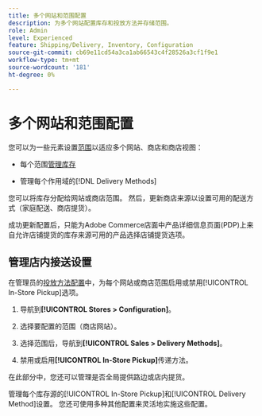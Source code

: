 ```yaml
---
title: 多个网站和范围配置
description: 为多个网站配置库存和投放方法并存储范围。
role: Admin
level: Experienced
feature: Shipping/Delivery, Inventory, Configuration
source-git-commit: cb69e11cd54a3ca1ab66543c4f28526a3cf1f9e1
workflow-type: tm+mt
source-wordcount: '181'
ht-degree: 0%

---
```


# 多个网站和范围配置

您可以为一些元素设置[范围](https://experienceleague.adobe.com/zh-hans/docs/commerce-admin/start/setup/websites-stores-views#scope-settings)以适应多个网站、商店和商店视图：

- 每个范围[管理库存](https://experienceleague.adobe.com/zh-hans/docs/commerce-admin/inventory/stocks/stocks-manage)

- 管理每个作用域的[!DNL Delivery Methods]

您可以将库存分配给网站或商店范围。 然后，更新商店来源以设置可用的配送方式（家庭配送、商店提货）。

成功更新配置后，只能为Adobe Commerce店面中产品详细信息页面(PDP)上来自允许店铺提货的库存来源可用的产品选择店铺提货选项。

## 管理店内接送设置

在管理员的[投放方法配置](enable-general.md#delivery-methods)中，为每个网站或商店范围启用或禁用[!UICONTROL In-Store Pickup]选项。

1. 导航到&#x200B;**[!UICONTROL Stores > Configuration]**。

1. 选择要配置的范围（商店网站）。

1. 选择范围后，导航到&#x200B;**[!UICONTROL Sales > Delivery Methods]**。

1. 禁用或启用&#x200B;**[!UICONTROL In-Store Pickup]**&#x200B;传递方法。

在此部分中，您还可以管理是否全局提供路边或店内提货。

管理每个库存源的[!UICONTROL In-Store Pickup]和[!UICONTROL Delivery Method]设置。 您还可使用多种其他配置来灵活地实施这些配置。
